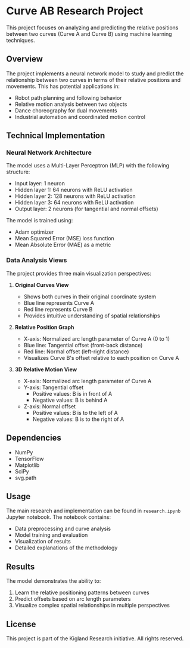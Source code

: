 # Curve AB Research Project

This project focuses on analyzing and predicting the relative positions between two curves (Curve A and Curve B) using machine learning techniques.

## Overview

The project implements a neural network model to study and predict the relationship between two curves in terms of their relative positions and movements. This has potential applications in:

- Robot path planning and following behavior
- Relative motion analysis between two objects
- Dance choreography for dual movements
- Industrial automation and coordinated motion control

## Technical Implementation

### Neural Network Architecture
The model uses a Multi-Layer Perceptron (MLP) with the following structure:
- Input layer: 1 neuron
- Hidden layer 1: 64 neurons with ReLU activation
- Hidden layer 2: 128 neurons with ReLU activation
- Hidden layer 3: 64 neurons with ReLU activation
- Output layer: 2 neurons (for tangential and normal offsets)

The model is trained using:
- Adam optimizer
- Mean Squared Error (MSE) loss function
- Mean Absolute Error (MAE) as a metric

### Data Analysis Views

The project provides three main visualization perspectives:

1. **Original Curves View**
   - Shows both curves in their original coordinate system
   - Blue line represents Curve A
   - Red line represents Curve B
   - Provides intuitive understanding of spatial relationships

2. **Relative Position Graph**
   - X-axis: Normalized arc length parameter of Curve A (0 to 1)
   - Blue line: Tangential offset (front-back distance)
   - Red line: Normal offset (left-right distance)
   - Visualizes Curve B's offset relative to each position on Curve A

3. **3D Relative Motion View**
   - X-axis: Normalized arc length parameter of Curve A
   - Y-axis: Tangential offset
     - Positive values: B is in front of A
     - Negative values: B is behind A
   - Z-axis: Normal offset
     - Positive values: B is to the left of A
     - Negative values: B is to the right of A

## Dependencies

- NumPy
- TensorFlow
- Matplotlib
- SciPy
- svg.path

## Usage

The main research and implementation can be found in `research.ipynb` Jupyter notebook. The notebook contains:
- Data preprocessing and curve analysis
- Model training and evaluation
- Visualization of results
- Detailed explanations of the methodology

## Results

The model demonstrates the ability to:
1. Learn the relative positioning patterns between curves
2. Predict offsets based on arc length parameters
3. Visualize complex spatial relationships in multiple perspectives

## License

This project is part of the Kigland Research initiative. All rights reserved.
